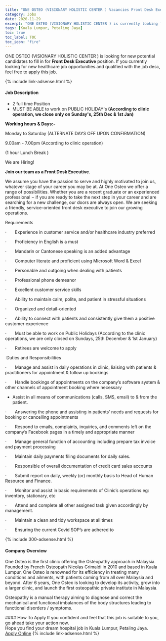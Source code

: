 ```yaml
---
title: "ONE OSTEO (VISIONARY HOLISTIC CENTER ) Vacancies Front Desk Executive" 
category: Jobs 
date: 2020-11-29 
excerpt: "ONE OSTEO (VISIONARY HOLISTIC CENTER ) is currently looking for suitable person to fill in the Front Desk Executive which positioned at Kuala Lumpur, Petaling Jaya" 
tags: [Kuala Lumpur, Petaling Jaya] 
toc: true 
toc_label: TOC 
toc_icon: "fire" 
--- 
```


<p>ONE OSTEO (VISIONARY HOLISTIC CENTER ) is looking for new potential candidates to fill in for <b>Front Desk Executive</b> position. If you currently looking for new healthcare job opportunities and qualified with the job desc, feel free to apply this job.
</p>{% include link-adsense.html %} 
<div><div><div><h4>Job Description</h4></div></div><div><div><span><div><ul><li>2 full time Position</li><li>MUST BE ABLE to work on PUBLIC HOLIDAY's<strong> (According to clinic operation, we close only on Sunday's, 25th Dec &amp; 1st Jan)</strong></li></ul><p><strong>Working hours &amp; Days:-</strong></p><p>Monday to Saturday (ALTERNATE DAYS OFF UPON CONFIRMATION)</p><p>9.00am - 7.00pm (According to clinic operation)</p><p>(1 hour Lunch Break )</p><p>We are Hiring!</p><p><strong>Join our team as a Front Desk Executive</strong>.</p><p>We assume you have the passion to serve and highly motivated to join us, whatever stage of your career you may be at. At One Osteo we offer a range of possibilities. Whether you are a recent graduate or an experienced professional &#8722; if you are ready to take the next step in your career and are searching for a new challenge, our doors are always open.&#160;We are seeking a friendly, service-oriented front desk executive to join our growing operations.</p><p>Requirements</p><p>&#183;&#160;&#160;&#160;&#160;&#160;&#160;&#160;Experience in customer service and/or healthcare industry preferred</p><p>&#183;&#160;&#160;&#160;&#160;&#160;&#160;&#160;Proficiency in English is a must</p><p>&#183;&#160;&#160;&#160;&#160;&#160;&#160;&#160;Mandarin or Cantonese speaking is an added advantage</p><p>&#183;&#160;&#160;&#160;&#160;&#160;&#160;&#160;Computer literate and proficient using Microsoft Word &amp; Excel</p><p>&#183;&#160;&#160;&#160;&#160;&#160;&#160;&#160;Personable and outgoing when dealing with patients</p><p>&#183;&#160;&#160;&#160;&#160;&#160;&#160;&#160;Professional phone demeanor</p><p>&#183;&#160;&#160;&#160;&#160;&#160;&#160;&#160;Excellent customer service skills</p><p>&#183;&#160;&#160;&#160;&#160;&#160;&#160;&#160;Ability to maintain calm, polite, and patient in stressful situations</p><p>&#183;&#160;&#160;&#160;&#160;&#160;&#160;&#160;Organized and detail-oriented</p><p>&#183;&#160;&#160;&#160;&#160;&#160;&#160;&#160;Ability to connect with patients and consistently give them a positive customer experience</p><p>&#183;&#160;&#160;&#160;&#160;&#160;&#160;&#160;Must be able to work on Public Holidays (According to the clinic operations, we are only closed on Sundays, 25th December &amp; 1st January)</p><p>&#183;&#160;&#160;&#160;&#160;&#160;&#160;&#160;Retirees are welcome to apply</p><p>&#160;Duties and Responsibilities</p><p>&#183;&#160;&#160;&#160;&#160;&#160;&#160;&#160;Manage and assist in daily operations in clinic, liaising with patients &amp; practitioners for appointment &amp; follow up bookings</p><p>&#183;&#160;&#160;&#160;&#160;&#160;&#160;&#160;Handle bookings of appointments on the company&#8217;s software system &amp; other channels of appointment booking where necessary</p><ul><li>Assist in all means of communications (calls, SMS, email) to &amp; from the patient.</li></ul><p>&#183;&#160;&#160;&#160;&#160;&#160;&#160;&#160;Answering the phone and assisting in patients&#8217; needs and requests for booking or cancelling appointments</p><p>&#183;&#160;&#160;&#160;&#160;&#160;&#160;&#160;Respond to emails, complaints, inquiries, and comments left on the company&#8217;s Facebook pages in a timely and appropriate manner</p><p>&#183;&#160;&#160;&#160;&#160;&#160;&#160;&#160;Manage general function of accounting including prepare tax invoice and payment processing</p><p>&#183;&#160;&#160;&#160;&#160;&#160;&#160;&#160;Maintain daily payments filing documents for daily sales.</p><p>&#183;&#160;&#160;&#160;&#160;&#160;&#160;&#160;Responsible of overall documentation of credit card sales accounts</p><p>&#183;&#160;&#160;&#160;&#160;&#160;&#160;&#160;Submit report on daily, weekly (or) monthly basis to Head of Human Resource and Finance.&#160;</p><p>&#183;&#160;&#160;&#160;&#160;&#160;&#160;&#160;Monitor and assist in basic requirements of Clinic&#8217;s operations eg: inventory, stationary, etc</p><p>&#183;&#160;&#160;&#160;&#160;&#160;&#160;&#160;Attend and complete all other assigned task given accordingly by management.</p><p>&#183;&#160;&#160;&#160;&#160;&#160;&#160;&#160;Maintain a clean and tidy workspace at all times</p><p>&#183;&#160;&#160;&#160;&#160;&#160;&#160;&#160;Ensuring the current Covid SOP&#8217;s are adhered to</p></div></span></div></div></div> 
{% include 300-adsense.html %} 
<div><div><div><h4>Company Overview</h4></div></div><div><div><span><div><p>One Osteo&#160;is the first clinic offering the Osteopathy approach in Malaysia. Founded by French Osteopath Nicolas Grimaldi in 2010 and based in Kuala Lumpur, One Osteo is renowned for its efficiency in treating many conditions and ailments, with patients coming from all over Malaysia and beyond.&#160;After 6 years, One Osteo is looking to develop its activity, grow into a larger clinic, and launch the first osteopathic private institute in Malaysia.</p><p>Osteopathy is a manual therapy aiming to diagnose and correct the mechanical and functional imbalances of the body structures leading to functional disorders / symptoms.</p></div></span></div></div></div> 
#### How To Apply 
If you confident and feel that this job is suitable to you, go ahead take your action now. <br/> 
Hope you find your dream hospital job in Kuala Lumpur, Petaling Jaya. <br/> 
<a href="https://www.jobstreet.com.my/en/job/front-desk-executive-4432454?jobId=jobstreet-my-job-4432454&sectionRank=2&token=0~af1a4e09-d664-4585-867a-9356762ed83a&fr=SRP%20View%20In%20New%20Ta" class="btn btn--warning" target="_blank" rel="nofollow noopenner">Apply Online</a> 
{% include link-adsense.html %} 